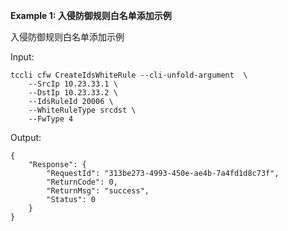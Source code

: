 **Example 1: 入侵防御规则白名单添加示例**

入侵防御规则白名单添加示例

Input: 

```
tccli cfw CreateIdsWhiteRule --cli-unfold-argument  \
    --SrcIp 10.23.33.1 \
    --DstIp 10.23.33.2 \
    --IdsRuleId 20006 \
    --WhiteRuleType srcdst \
    --FwType 4
```

Output: 
```
{
    "Response": {
        "RequestId": "313be273-4993-450e-ae4b-7a4fd1d8c73f",
        "ReturnCode": 0,
        "ReturnMsg": "success",
        "Status": 0
    }
}
```

